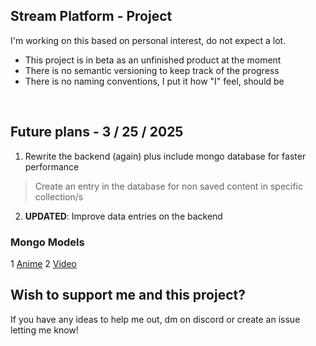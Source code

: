 ## Stream Platform - Project
I'm working on this based on personal interest, do not expect a lot.

- This project is in beta as an unfinished product at the moment 
- There is no semantic versioning to keep track of the progress 
- There is no naming conventions, I put it how "I" feel, should be
<br>

## Future plans - 3 / 25 / 2025

1. Rewrite the backend (again) plus include mongo database for faster performance
> Create an entry in the database for non saved content in specific collection/s
2. **UPDATED**: Improve data entries on the backend

### Mongo Models
1 [Anime](./backend/src/models/anime.js)
2 [Video](./backend/src/models/video.js)

## Wish to support me and this project?
If you have any ideas to help me out, dm on discord or create an issue letting me know!
